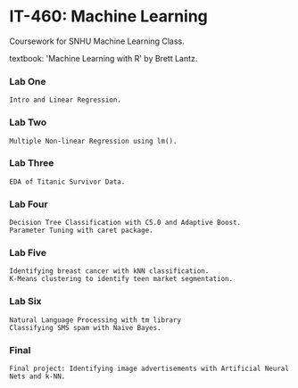 # IT-460: Machine Learning

Coursework for SNHU Machine Learning Class.

textbook: 'Machine Learning with R' by Brett Lantz.

### Lab One
```
Intro and Linear Regression.
```

### Lab Two
```
Multiple Non-linear Regression using lm().
```

### Lab Three
```
EDA of Titanic Survivor Data.
```

### Lab Four
```
Decision Tree Classification with C5.0 and Adaptive Boost.
Parameter Tuning with caret package.
```

### Lab Five
```
Identifying breast cancer with kNN classification. 
K-Means clustering to identify teen market segmentation.
```

### Lab Six
```
Natural Language Processing with tm library
Classifying SMS spam with Naive Bayes.
```

### Final
```
Final project: Identifying image advertisements with Artificial Neural Nets and k-NN. 
```